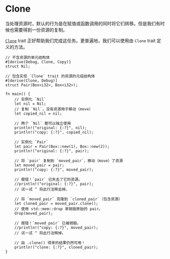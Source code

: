 # Clone

当处理资源时，默认的行为是在赋值或函数调用的同时将它们转移。但是我们有时候也需要得到一份资源的复制。

[`Clone`][clone] trait 正好帮助我们完成这任务。更普遍地，我们可以使用由 `Clone` trait 定义的方法。

```rust,editable
// 不含资源的单元结构体
#[derive(Debug, Clone, Copy)]
struct Nil;

// 包含实现 `Clone` trait 的资源的元组结构体
#[derive(Clone, Debug)]
struct Pair(Box<i32>, Box<i32>);

fn main() {
    // 实例化 `Nil`
    let nil = Nil;
    // 复制 `Nil`，没有资源用于移动（move）
    let copied_nil = nil;

    // 两个 `Nil` 都可以独立使用
    println!("original: {:?}", nil);
    println!("copy: {:?}", copied_nil);

    // 实例化 `Pair`
    let pair = Pair(Box::new(1), Box::new(2));
    println!("original: {:?}", pair);

    // 将 `pair` 复制到 `moved_pair`，移动（move）了资源
    let moved_pair = pair;
    println!("copy: {:?}", moved_pair);

    // 报错！`pair` 已失去了它的资源。
    //println!("original: {:?}", pair);
    // 试一试 ^ 将此行注释去掉。

    // 将 `moved_pair` 克隆到 `cloned_pair`（包含资源）
    let cloned_pair = moved_pair.clone();
    // 使用 std::mem::drop 来销毁原始的 pair。
    drop(moved_pair);

    // 报错！`moved_pair` 已被销毁。
    //println!("copy: {:?}", moved_pair);
    // 试一试 ^ 将此行注释掉。

    // 由 .clone() 得来的结果仍然可用！
    println!("clone: {:?}", cloned_pair);
}
```

[clone]: https://doc.rust-lang.org/std/clone/trait.Clone.html
